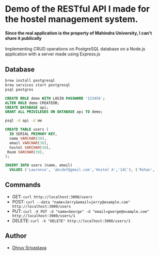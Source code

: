 # Demo of the RESTful API I made for the hostel management system. 

#### Since the real application is the property of Mahindra University, I can't share it publically 

Implementing CRUD operations on PostgreSQL database on a Node.js application with a server made using Express.js



## Database

```bash
brew install postgresql
brew services start postgresql
psql postgres
```

```sql
CREATE ROLE demo WITH LOGIN PASSWORD '123456';
ALTER ROLE demo CREATEDB;
CREATE DATABASE api;
GRANT ALL PRIVILEGES ON DATABASE api TO demo;
```

```bash
psql -d api -U me
```

```sql
CREATE TABLE users (
  ID SERIAL PRIMARY KEY,
  name VARCHAR(30),
  email VARCHAR(30),
  hostel VARCHAR(30),
 Room VARCHAR(30),
);

INSERT INTO users (name, email)
  VALUES ('Lawrence', 'abcdef@gmail.com','Hostel A','14C'), ('Rohan', 'opqwe@gmail.com','Hostel B','12D'),('Tony', 'zxcvb@gmail.com','Hostel C','9A');
```



## Commands

- GET: `curl http://localhost:3000/users`
- POST: `curl --data "name=Jerry&email=jerry@example.com" http://localhost:3000/users`
- PUT: `curl -X PUT -d "name=George" -d "email=george@example.com" http://localhost:3000/users/1`
- DELETE: `curl -X "DELETE" http://localhost:3000/users/1`

## Author

- [Dhruv Srivastava](https://www.dhruvsri123.github.io)

